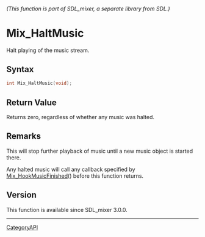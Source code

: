 ###### (This function is part of SDL_mixer, a separate library from SDL.)
# Mix_HaltMusic

Halt playing of the music stream.

## Syntax

```c
int Mix_HaltMusic(void);

```

## Return Value

Returns zero, regardless of whether any music was halted.

## Remarks

This will stop further playback of music until a new music object is
started there.

Any halted music will call any callback specified by
[Mix_HookMusicFinished](Mix_HookMusicFinished)() before this function
returns.

## Version

This function is available since SDL_mixer 3.0.0.

----
[CategoryAPI](CategoryAPI)

